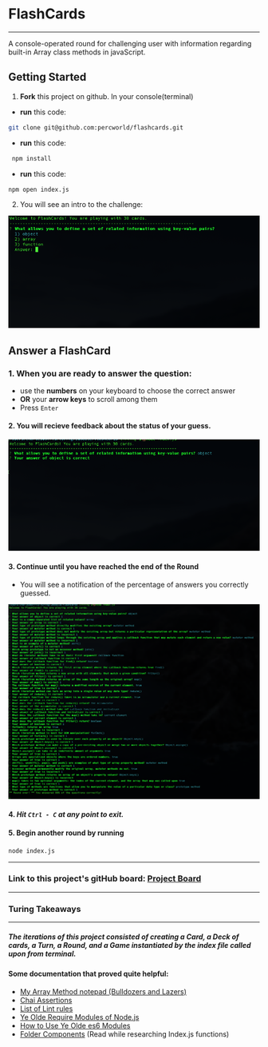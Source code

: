 # FlashCards
-------------


A console-operated round for challenging user with information regarding built-in Array class methods in javaScript.

## Getting Started

1. **Fork** this project on github.  In your console(terminal)
  * **run** this code:
  ```bash
  git clone git@github.com:percworld/flashcards.git
  ```
  * **run** this code:
  ```bash
   npm install
  ```
  * **run** this code:
  ```bash
  npm open index.js
  ```

2. You will see an intro to the challenge:

![welcome-field](assets/README-7df21ae3.png)

## Answer a FlashCard

### 1.  When you are ready to answer the question:
  * use the **numbers** on your keyboard to choose the correct answer
  * **OR** your **arrow keys** to scroll among them
  * Press `Enter`

#### 2. You will recieve feedback about the status of your guess.

![](assets/README-9b285660.png)

#### 3. Continue until you have reached the end of the Round

  * You will see a notification of the percentage of answers you correctly guessed.

  ![](assets/README-acf9246b.png)

#### 4. *Hit `Ctrl - C` at any point to exit.*

#### 5. Begin another round by running

```bash
node index.js
```
---
###  Link to this project's gitHub board: [Project Board](https://github.com/users/percworld/projects/2)
---



### Turing Takeaways

---
##### The iterations of this project consisted of creating a Card, a Deck of cards, a Turn, a Round, and a Game instantiated by the index file called upon from terminal.
#### Some documentation that proved quite helpful:
* [My Array Method notepad (Bulldozers and Lazers)](https://www.notion.so/8c3da3bd4abc4b22af986586986860bb?v=cd56018ad2964166a60195480546f1c8)
* [Chai Assertions](https://www.chaijs.com/api/bdd/)
* [List of Lint rules](https://eslint.org/docs/rules/)
* [Ye Olde Require Modules of Node.js](https://www.freecodecamp.org/news/requiring-modules-in-node-js-everything-you-need-to-know-e7fbd119be8/)
* [How to Use Ye Olde es6 Modules](https://www.freecodecamp.org/news/how-to-use-es6-modules-and-why-theyre-important-a9b20b480773/)
* [Folder Components](https://medium.com/bootstart/you-should-be-using-folder-components-b30b7d165c39)  (Read while researching Index.js functions)
